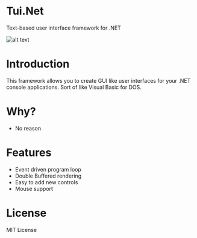 # Tui.Net
Text-based user interface framework for .NET

![alt text](https://cloud.githubusercontent.com/assets/5708413/26760363/55bcf58c-4916-11e7-9371-f5d6193bc1ee.png "Screenshot")

# Introduction
This framework allows you to create GUI like user interfaces for your .NET console applications. Sort of like Visual Basic for DOS.

# Why?
* No reason

# Features 
* Event driven program loop
* Double Buffered rendering
* Easy to add new controls
* Mouse support

# License
MIT License
